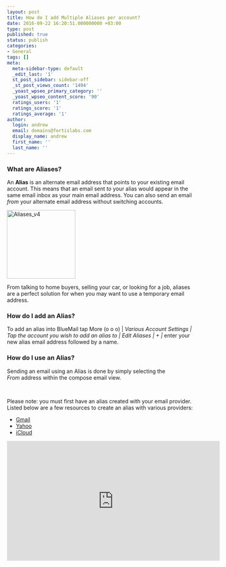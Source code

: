 ```yaml
---
layout: post
title: How do I add Multiple Aliases per account?
date: 2016-09-22 16:20:51.000000000 +03:00
type: post
published: true
status: publish
categories:
- General
tags: []
meta:
  meta-sidebar-type: default
  _edit_last: '1'
  st_post_sidebar: sidebar-off
  _st_post_views_count: '1494'
  _yoast_wpseo_primary_category: ''
  _yoast_wpseo_content_score: '90'
  ratings_users: '1'
  ratings_score: '1'
  ratings_average: '1'
author:
  login: andrew
  email: domains@fortislabs.com
  display_name: andrew
  first_name: ''
  last_name: ''
---
```

<h3>What are Aliases?</h3>
<p>An <b>Alias</b> is an alternate email address that points to your existing email account. This means that an email sent <em>to</em> your alias would appear in the same email inbox as your main email address. You can also send an email <em>from</em> your alternate email address without switching accounts.</p>
<p><img class="aligncenter wp-image-4268 size-full" src="{{ site.baseurl }}/assets/Aliases_v4.png" alt="Aliases_v4" width="180" height="180" /></p>
<p>From talking to home buyers, selling your car, or looking for a job, aliases are a perfect solution for when you may want to use a temporary email address.</p>
<h3>How do I add an Alias?</h3>
<p>To add an alias into BlueMail tap More (o o o) | <em>Various Account Settings | Tap the account you wish to add an alias to | Edit Aliases | + |</em> enter your new alias email address followed by a name.</p>
<h3 style="text-align: left;">How do I use an Alias?</h3>
<p>Sending an email using an Alias is done by simply selecting the <em>From </em>address within the compose email view.</p>
<p>&nbsp;</p>
<p>Please note: you must first have an alias created with your email provider. Listed below are a few resources to create an alias with various providers:</p>
<ul>
<li><a href="//support.google.com/a/answer/33327?hl=en">Gmail</a></li>
<li><a href="//help.yahoo.com/kb/SLN15953.html">Yahoo</a></li>
<li><a href="//support.apple.com/kb/ph2622?locale=en_US">iCloud</a></li>
</ul>
<p style="text-align: center;"><iframe src="https://www.youtube.com/embed/vhV4EpFKwHg?list=PLXcA1xyD8E7dB0XsKApln4AqCumFbmOJK" width="560" height="315" frameborder="0" allowfullscreen="allowfullscreen"></iframe></p>
